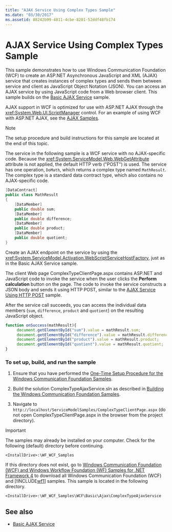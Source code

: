 ```yaml
---
title: "AJAX Service Using Complex Types Sample"
ms.date: "03/30/2017"
ms.assetid: 88242b99-4811-4cbe-8201-52ddf48fb174
---
```

# AJAX Service Using Complex Types Sample

This sample demonstrates how to use Windows Communication Foundation (WCF) to create an ASP.NET Asynchronous JavaScript and XML (AJAX) service that creates instances of complex types and sends them between service and client as JavaScript Object Notation (JSON). You can access an AJAX service by using JavaScript code from a Web browser client. This sample builds on the [Basic AJAX Service](basic-ajax-service.md) sample.

AJAX support in WCF is optimized for use with ASP.NET AJAX through the <xref:System.Web.UI.ScriptManager> control. For an example of using WCF with ASP.NET AJAX, see the [AJAX Samples](ajax.md).

> [!NOTE]
> The setup procedure and build instructions for this sample are located at the end of this topic.

The service in the following sample is a WCF service with no AJAX-specific code. Because the <xref:System.ServiceModel.Web.WebGetAttribute> attribute is not applied, the default HTTP verb ("POST") is used. The service has one operation, `DoMath`, which returns a complex type named `MathResult`. The complex type is a standard data contract type, which also contains no AJAX-specific code.

```csharp
[DataContract]
public class MathResult
{
    [DataMember]
    public double sum;
    [DataMember]
    public double difference;
    [DataMember]
    public double product;
    [DataMember]
    public double quotient;
}
```

Create an AJAX endpoint on the service by using the <xref:System.ServiceModel.Activation.WebScriptServiceHostFactory>, just as in the Basic AJAX Service sample.

The client Web page ComplexTypeClientPage.aspx contains ASP.NET and JavaScript code to invoke the service when the user clicks the **Perform calculation** button on the page. The code to invoke the service constructs a JSON body and sends it using HTTP POST, similar to the [AJAX Service Using HTTP POST](ajax-service-using-http-post.md) sample.

After the service call succeeds, you can access the individual data members (`sum`, `difference`, `product` and `quotient`) on the resulting JavaScript object.

```javascript
function onSuccess(mathResult){
     document.getElementById("sum").value = mathResult.sum;
     document.getElementById("difference").value = mathResult.difference;
     document.getElementById("product").value = mathResult.product;
     document.getElementById("quotient").value = mathResult.quotient;
}
```

### To set up, build, and run the sample

1. Ensure that you have performed the [One-Time Setup Procedure for the Windows Communication Foundation Samples](one-time-setup-procedure-for-the-wcf-samples.md).

2. Build the solution ComplexTypeAjaxService.sln as described in [Building the Windows Communication Foundation Samples](building-the-samples.md).

3. Navigate to `http://localhost/ServiceModelSamples/ComplexTypeClientPage.aspx` (do not open ComplexTypeClientPage.aspx in the browser from the project directory).

> [!IMPORTANT]
> The samples may already be installed on your computer. Check for the following (default) directory before continuing.
>
> `<InstallDrive>:\WF_WCF_Samples`
>
> If this directory does not exist, go to [Windows Communication Foundation (WCF) and Windows Workflow Foundation (WF) Samples for .NET Framework 4](https://www.microsoft.com/download/details.aspx?id=21459) to download all Windows Communication Foundation (WCF) and [!INCLUDE[wf1](../../../../includes/wf1-md.md)] samples. This sample is located in the following directory.
>
> `<InstallDrive>:\WF_WCF_Samples\WCF\Basic\Ajax\ComplexTypeAjaxService`

## See also

- [Basic AJAX Service](basic-ajax-service.md)
